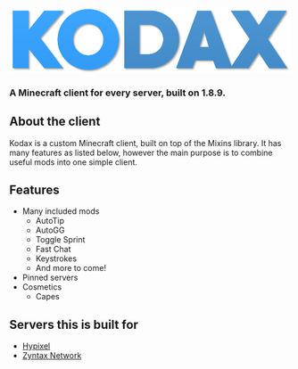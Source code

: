 ![Logo](https://raw.githubusercontent.com/KodaxClient/Kodax/master/assets/Fullwidth-Logo.png)

### A Minecraft client for every server, built on 1.8.9.

## About the client
Kodax is a custom Minecraft client, built on top of the Mixins library. It has many features as listed below, however the main purpose is to combine useful mods into one simple client.

## Features
 * Many included mods
   * AutoTip
   * AutoGG
   * Toggle Sprint
   * Fast Chat
   * Keystrokes
   * And more to come!
 * Pinned servers
 * Cosmetics
   * Capes
 
## Servers this is built for
 * [Hypixel](https://hypixel.net)
 * [Zyntax Network](https://zyntaxnetwork.tk)

